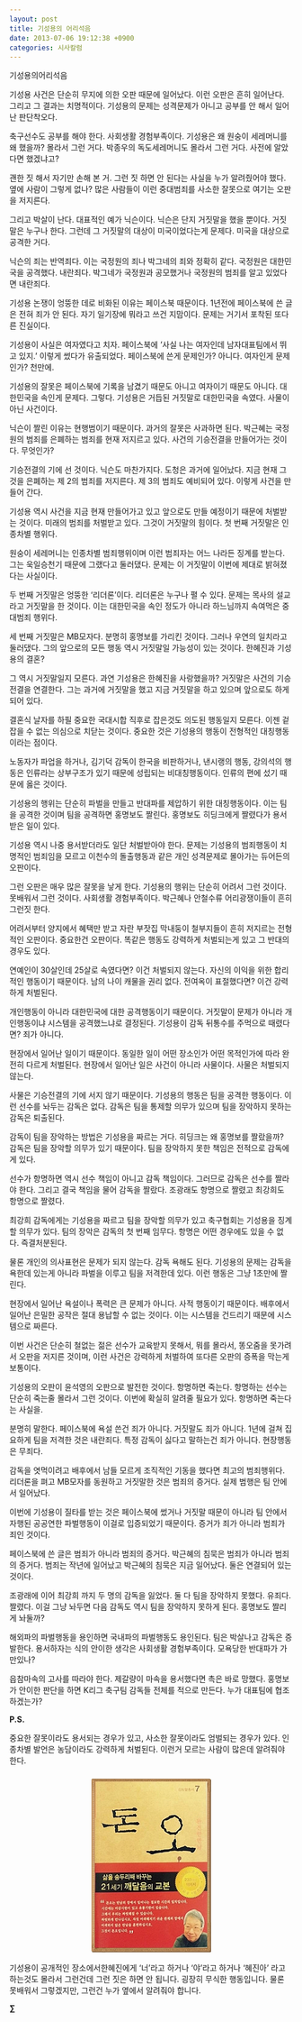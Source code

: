 ```yaml
---
layout: post
title: 기성용의 어리석음
date: 2013-07-06 19:12:38 +0900
categories: 시사칼럼
---
```

기성용의어리석음



기성용 사건은 단순히 무지에 의한 오판 때문에 일어났다. 이런 오판은 흔히 일어난다. 그리고 그 결과는 치명적이다. 기성용의 문제는 성격문제가 아니고 공부를 안 해서 일어난 판단착오다.


  


축구선수도 공부를 해야 한다. 사회생활 경험부족이다. 기성용은 왜 원숭이 세레머니를 왜 했을까? 몰라서 그런 거다. 박종우의 독도세레머니도 몰라서 그런 거다. 사전에 알았다면 했겠냐고? 


  


괜한 짓 해서 자기만 손해 본 거. 그런 짓 하면 안 된다는 사실을 누가 알려줬어야 했다. 옆에 사람이 그렇게 없나? 많은 사람들이 이런 중대범죄를 사소한 잘못으로 여기는 오판을 저지른다. 


  


그리고 박살이 난다. 대표적인 예가 닉슨이다. 닉슨은 단지 거짓말을 했을 뿐이다. 거짓말은 누구나 한다. 그런데 그 거짓말의 대상이 미국이었다는게 문제다. 미국을 대상으로 공격한 거다. 


  


닉슨의 죄는 반역죄다. 이는 국정원의 죄나 박그네의 죄와 정확히 같다. 국정원은 대한민국을 공격했다. 내란죄다. 박그네가 국정원과 공모했거나 국정원의 범죄를 알고 있었다면 내란죄다.


  


기성용 논쟁이 엉뚱한 데로 비화된 이유는 페이스북 때문이다. 1년전에 페이스북에 쓴 글은 전혀 죄가 안 된다. 자기 일기장에 뭐라고 쓰건 지맘이다. 문제는 거기서 포착된 또다른 진실이다. 


  


기성용이 사실은 여자였다고 치자. 페이스북에 ’사실 나는 여자인데 남자대표팀에서 뛰고 있지.’ 이렇게 썼다가 유출되었다. 페이스북에 쓴게 문제인가? 아니다. 여자인게 문제인가? 천만에.


  


기성용의 잘못은 페이스북에 기록을 남겼기 때문도 아니고 여자이기 때문도 아니다. 대한민국을 속인게 문제다. 그렇다. 기성용은 거듭된 거짓말로 대한민국을 속였다. 사물이 아닌 사건이다. 


  


닉슨이 짤린 이유는 현행범이기 때문이다. 과거의 잘못은 사과하면 된다. 박근혜는 국정원의 범죄를 은폐하는 범죄를 현재 저지르고 있다. 사건의 기승전결을 만들어가는 것이다. 무엇인가?


  


기승전결의 기에 선 것이다. 닉슨도 마찬가지다. 도청은 과거에 일어났다. 지금 현재 그것을 은폐하는 제 2의 범죄를 저지른다. 제 3의 범죄도 예비되어 있다. 이렇게 사건을 만들어 간다.


  


기성용 역시 사건을 지금 현재 만들어가고 있고 앞으로도 만들 예정이기 때문에 처벌받는 것이다. 미래의 범죄를 처벌받고 있다. 그것이 거짓말의 힘이다. 첫 번째 거짓말은 인종차별 행위다.


  


원숭이 세레머니는 인종차별 범죄행위이며 이런 범죄자는 어느 나라든 징계를 받는다. 그는 욱일승천기 때문에 그랬다고 둘러댔다. 문제는 이 거짓말이 이번에 제대로 밝혀졌다는 사실이다. 


  


두 번째 거짓말은 엉뚱한 ‘리더론’이다. 리더론은 누구나 펼 수 있다. 문제는 목사의 설교라고 거짓말을 한 것이다. 이는 대한민국을 속인 정도가 아니라 하느님까지 속여먹은 중대범죄 행위다. 


  


세 번째 거짓말은 MB모자다. 분명히 홍명보를 가리킨 것이다. 그러나 우연의 일치라고 둘러댔다. 그의 앞으로의 모든 행동 역시 거짓말일 가능성이 있는 것이다. 한혜진과 기성용의 결혼? 


  


그 역시 거짓말일지 모른다. 과연 기성용은 한혜진을 사랑했을까? 거짓말은 사건의 기승전결을 연결한다. 그는 과거에 거짓말을 했고 지금 거짓말을 하고 있으며 앞으로도 하게 되어 있다. 


  


결혼식 날자를 하필 중요한 국대시합 직후로 잡은것도 의도된 행동일지 모른다. 이젠 겉잡을 수 없는 의심으로 치닫는 것이다. 중요한 것은 기성용의 행동이 전형적인 대칭행동이라는 점이다. 


  


노동자가 파업을 하거나, 김기덕 감독이 한국을 비판하거나, 낸시랭의 행동, 강의석의 행동은 인류라는 상부구조가 있기 때문에 성립되는 비대칭행동이다. 인류의 편에 섰기 때문에 옳은 것이다.


  


기성용의 행위는 단순히 파벌을 만들고 반대파를 제압하기 위한 대칭행동이다. 이는 팀을 공격한 것이며 팀을 공격하면 홍명보도 짤린다. 홍명보도 히딩크에게 짤렸다가 용서받은 일이 있다.


  


기성용 역시 나중 용서받더라도 일단 처벌받아야 한다. 문제는 기성용의 범죄행동이 치명적인 범죄임을 모르고 이천수의 돌출행동과 같은 개인 성격문제로 몰아가는 듀어든의 오판이다.


  


그런 오판은 매우 많은 잘못을 낳게 한다. 기성용의 행위는 단순히 어려서 그런 것이다. 못배워서 그런 것이다. 사회생활 경험부족이다. 박근혜나 안철수류 어리광쟁이들이 흔히 그런짓 한다. 


  


어려서부터 양지에서 혜택만 받고 자란 부잣집 막내둥이 철부지들이 흔히 저지르는 전형적인 오판이다. 중요한건 오판이다. 똑같은 행동도 강력하게 처벌되는게 있고 그 반대의 경우도 있다.


  


연예인이 30살인데 25살로 속였다면? 이건 처벌되지 않는다. 자신의 이익을 위한 합리적인 행동이기 때문이다. 남의 나이 캐물을 권리 없다. 전여옥이 표절했다면? 이건 강력하게 처벌된다.


  


개인행동이 아니라 대한민국에 대한 공격행동이기 때문이다. 거짓말이 문제가 아니라 개인행동이냐 시스템을 공격했느냐로 결정된다. 기성용이 감독 뒤통수를 주먹으로 때렸다면? 죄가 아니다. 


  


현장에서 일어난 일이기 때문이다. 동일한 일이 어떤 장소인가 어떤 목적인가에 따라 완전히 다르게 처벌된다. 현장에서 일어난 일은 사건이 아니라 사물이다. 사물은 처벌되지 않는다. 


  


사물은 기승전결의 기에 서지 않기 때문이다. 기성용의 행동은 팀을 공격한 행동이다. 이런 선수를 놔두는 감독은 없다. 감독은 팀을 통제할 의무가 있으며 팀을 장악하지 못하는 감독은 퇴출된다. 


  


감독이 팀을 장악하는 방법은 기성용을 짜르는 거다. 히딩크는 왜 홍명보를 짤랐을까? 감독은 팀을 장악할 의무가 있기 때문이다. 팀을 장악하지 못한 책임은 전적으로 감독에게 있다. 


  


선수가 항명하면 역시 선수 책임이 아니고 감독 책임이다. 그러므로 감독은 선수를 짤라야 한다. 그리고 결국 책임을 물어 감독을 짤랐다. 조광래도 항명으로 짤렸고 최강희도 항명으로 짤렸다. 


  


최강희 감독에게는 기성용을 짜르고 팀을 장악할 의무가 있고 축구협회는 기성용을 징계할 의무가 있다. 팀의 장악은 감독의 첫 번째 임무다. 항명은 어떤 경우에도 있을 수 없다. 즉결처분된다.


  


물론 개인의 의사표현은 문제가 되지 않는다. 감독 욕해도 된다. 기성용의 문제는 감독을 욕한데 있는게 아니라 파벌을 이루고 팀을 저격한데 있다. 이런 행동은 그냥 1초만에 짤린다. 


  


현장에서 일어난 욕설이나 폭력은 큰 문제가 아니다. 사적 행동이기 때문이다. 배후에서 일어난 은밀한 공작은 절대 용납할 수 없는 것이다. 이는 시스템을 건드리기 때문에 시스템으로 짜른다. 


  


이번 사건은 단순히 철없는 젊은 선수가 교육받지 못해서, 뭐를 몰라서, 똥오줌을 못가려서 오판을 저지른 것이며, 이런 사건은 강력하게 처벌하여 또다른 오판의 증폭을 막는게 보통이다. 


  


기성용의 오판이 윤석영의 오판으로 발전한 것이다. 항명하면 죽는다. 항명하는 선수는 단순히 죽는줄 몰라서 그런 것이다. 이번에 확실히 알려줄 필요가 있다. 항명하면 죽는다는 사실을. 


  


분명히 말한다. 페이스북에 욕설 쓴건 죄가 아니다. 거짓말도 죄가 아니다. 1년에 걸쳐 집요하게 팀을 저격한 것은 내란죄다. 특정 감독이 싫다고 말하는건 죄가 아니다. 현장행동은 무죄다. 


  


감독을 엿먹이려고 배후에서 남들 모르게 조직적인 기동을 했다면 최고의 범죄행위다. 리더론을 펴고 MB모자를 동원하고 거짓말한 것은 범죄의 증거다. 실제 범행은 팀 안에서 일어났다. 


  


이번에 기성용이 질타를 받는 것은 페이스북에 썼거나 거짓말 때문이 아니라 팀 안에서 자행된 공공연한 파벌행동이 이걸로 입증되었기 때문이다. 증거가 죄가 아니라 범죄가 죄인 것이다. 


  


페이스북에 쓴 글은 범죄가 아니라 범죄의 증거다. 박근혜의 침묵은 범죄가 아니라 범죄의 증거다. 범죄는 작년에 일어났고 박근혜의 침묵은 지금 일어났다. 둘은 연결되어 있는 것이다. 


  


조광래에 이어 최강희 까지 두 명의 감독을 잃었다. 둘 다 팀을 장악하지 못했다. 유죄다. 짤렸다. 이걸 그냥 놔두면 다음 감독도 역시 팀을 장악하지 못하게 된다. 홍명보도 짤리게 놔둘까? 



해외파의 파벌행동을 용인하면 국내파의 파벌행동도 용인된다. 팀은 박살나고 감독은 증발한다. 용서하자는 식의 안이한 생각은 사회생활 경험부족이다. 모욕당한 반대파가 가만있나?

  


읍참마속의 고사를 따라야 한다. 제갈량이 마속을 용서했다면 촉은 바로 망했다. 홍명보가 안이한 판단을 하면 K리그 축구팀 감독들 전체를 적으로 만든다. 누가 대표팀에 협조하겠는가?



 **P.S.**

중요한 잘못이라도 용서되는 경우가 있고, 사소한 잘못이라도 엄벌되는 경우가 있다. 인종차별 발언은 농담이라도 강력하게 처벌된다. 이런거 모르는 사람이 많은데 알려줘야 한다.

  


 ###


  




<p align="center">
  <a href="?mid=DonOh"><img alt="345678.jpg" src="files/attach/images/198/727/315/55.JPG" /> <br /></a>
</p>

 기성용이 공개적인 장소에서한혜진에게 ‘너’라고 하거나 ‘야’라고 하거나 ‘혜진아’ 라고 하는것도 몰라서 그런건데 그런 짓은 하면 안 됩니다. 굉장히 무식한 행동입니다. 물론 못배워서 그렇겠지만, 그런건 누가 옆에서 알려줘야 합니다. 



**∑**